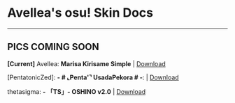# **Avellea's osu! Skin Docs**
---

## PICS COMING SOON 

**[Current]** Avellea: __Marisa Kirisame Simple__ | [Download](https://github.com/DynamicDonkey/DynamicDonkey/raw/main/Marisa%20Kirisame%20-%20AvelleaGames.osk)

[PentatonicZed]: **- # ⌞Penta'⌝ UsadaPekora # -**: | [Download](https://files.catbox.moe/08n8kw.osk)

thetasigma: **- 「TS」- OSHINO v2.0** | [Download](https://files.catbox.moe/h4p8wh.osk)
